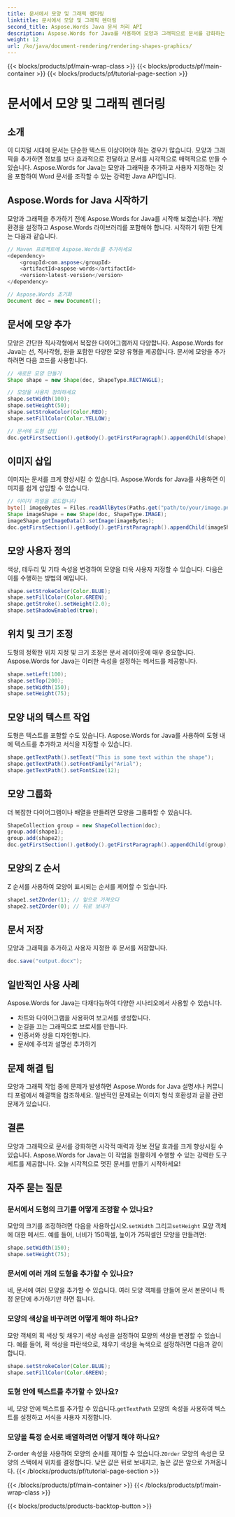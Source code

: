 ```yaml
---
title: 문서에서 모양 및 그래픽 렌더링
linktitle: 문서에서 모양 및 그래픽 렌더링
second_title: Aspose.Words Java 문서 처리 API
description: Aspose.Words for Java를 사용하여 모양과 그래픽으로 문서를 강화하는 방법을 알아보세요. 시각적으로 멋진 콘텐츠를 손쉽게 만드세요.
weight: 12
url: /ko/java/document-rendering/rendering-shapes-graphics/
---
```


{{< blocks/products/pf/main-wrap-class >}}
{{< blocks/products/pf/main-container >}}
{{< blocks/products/pf/tutorial-page-section >}}

# 문서에서 모양 및 그래픽 렌더링

## 소개

이 디지털 시대에 문서는 단순한 텍스트 이상이어야 하는 경우가 많습니다. 모양과 그래픽을 추가하면 정보를 보다 효과적으로 전달하고 문서를 시각적으로 매력적으로 만들 수 있습니다. Aspose.Words for Java는 모양과 그래픽을 추가하고 사용자 지정하는 것을 포함하여 Word 문서를 조작할 수 있는 강력한 Java API입니다.

## Aspose.Words for Java 시작하기

모양과 그래픽을 추가하기 전에 Aspose.Words for Java를 시작해 보겠습니다. 개발 환경을 설정하고 Aspose.Words 라이브러리를 포함해야 합니다. 시작하기 위한 단계는 다음과 같습니다.

```java
// Maven 프로젝트에 Aspose.Words를 추가하세요
<dependency>
    <groupId>com.aspose</groupId>
    <artifactId>aspose-words</artifactId>
    <version>latest-version</version>
</dependency>

// Aspose.Words 초기화
Document doc = new Document();
```

## 문서에 모양 추가

모양은 간단한 직사각형에서 복잡한 다이어그램까지 다양합니다. Aspose.Words for Java는 선, 직사각형, 원을 포함한 다양한 모양 유형을 제공합니다. 문서에 모양을 추가하려면 다음 코드를 사용합니다.

```java
// 새로운 모양 만들기
Shape shape = new Shape(doc, ShapeType.RECTANGLE);

// 모양을 사용자 정의하세요
shape.setWidth(100);
shape.setHeight(50);
shape.setStrokeColor(Color.RED);
shape.setFillColor(Color.YELLOW);

// 문서에 도형 삽입
doc.getFirstSection().getBody().getFirstParagraph().appendChild(shape);
```

## 이미지 삽입

이미지는 문서를 크게 향상시킬 수 있습니다. Aspose.Words for Java를 사용하면 이미지를 쉽게 삽입할 수 있습니다.

```java
// 이미지 파일을 로드합니다
byte[] imageBytes = Files.readAllBytes(Paths.get("path/to/your/image.png"));
Shape imageShape = new Shape(doc, ShapeType.IMAGE);
imageShape.getImageData().setImage(imageBytes);
doc.getFirstSection().getBody().getFirstParagraph().appendChild(imageShape);
```

## 모양 사용자 정의

색상, 테두리 및 기타 속성을 변경하여 모양을 더욱 사용자 지정할 수 있습니다. 다음은 이를 수행하는 방법의 예입니다.

```java
shape.setStrokeColor(Color.BLUE);
shape.setFillColor(Color.GREEN);
shape.getStroke().setWeight(2.0);
shape.setShadowEnabled(true);
```

## 위치 및 크기 조정

도형의 정확한 위치 지정 및 크기 조정은 문서 레이아웃에 매우 중요합니다. Aspose.Words for Java는 이러한 속성을 설정하는 메서드를 제공합니다.

```java
shape.setLeft(100);
shape.setTop(200);
shape.setWidth(150);
shape.setHeight(75);
```

## 모양 내의 텍스트 작업

도형은 텍스트를 포함할 수도 있습니다. Aspose.Words for Java를 사용하여 도형 내에 텍스트를 추가하고 서식을 지정할 수 있습니다.

```java
shape.getTextPath().setText("This is some text within the shape");
shape.getTextPath().setFontFamily("Arial");
shape.getTextPath().setFontSize(12);
```

## 모양 그룹화

더 복잡한 다이어그램이나 배열을 만들려면 모양을 그룹화할 수 있습니다.

```java
ShapeCollection group = new ShapeCollection(doc);
group.add(shape1);
group.add(shape2);
doc.getFirstSection().getBody().getFirstParagraph().appendChild(group);
```

## 모양의 Z 순서

Z 순서를 사용하여 모양이 표시되는 순서를 제어할 수 있습니다.

```java
shape1.setZOrder(1); // 앞으로 가져오다
shape2.setZOrder(0); // 뒤로 보내기
```

## 문서 저장

모양과 그래픽을 추가하고 사용자 지정한 후 문서를 저장합니다.

```java
doc.save("output.docx");
```

## 일반적인 사용 사례

Aspose.Words for Java는 다재다능하여 다양한 시나리오에서 사용할 수 있습니다.

- 차트와 다이어그램을 사용하여 보고서를 생성합니다.
- 눈길을 끄는 그래픽으로 브로셔를 만듭니다.
- 인증서와 상을 디자인합니다.
- 문서에 주석과 설명선 추가하기

## 문제 해결 팁

모양과 그래픽 작업 중에 문제가 발생하면 Aspose.Words for Java 설명서나 커뮤니티 포럼에서 해결책을 참조하세요. 일반적인 문제로는 이미지 형식 호환성과 글꼴 관련 문제가 있습니다.

## 결론

모양과 그래픽으로 문서를 강화하면 시각적 매력과 정보 전달 효과를 크게 향상시킬 수 있습니다. Aspose.Words for Java는 이 작업을 원활하게 수행할 수 있는 강력한 도구 세트를 제공합니다. 오늘 시각적으로 멋진 문서를 만들기 시작하세요!

## 자주 묻는 질문

### 문서에서 도형의 크기를 어떻게 조정할 수 있나요?

 모양의 크기를 조정하려면 다음을 사용하십시오.`setWidth` 그리고`setHeight` 모양 객체에 대한 메서드. 예를 들어, 너비가 150픽셀, 높이가 75픽셀인 모양을 만들려면:

```java
shape.setWidth(150);
shape.setHeight(75);
```

### 문서에 여러 개의 도형을 추가할 수 있나요?

네, 문서에 여러 모양을 추가할 수 있습니다. 여러 모양 객체를 만들어 문서 본문이나 특정 문단에 추가하기만 하면 됩니다.

### 모양의 색상을 바꾸려면 어떻게 해야 하나요?

모양 객체의 획 색상 및 채우기 색상 속성을 설정하여 모양의 색상을 변경할 수 있습니다. 예를 들어, 획 색상을 파란색으로, 채우기 색상을 녹색으로 설정하려면 다음과 같이 합니다.

```java
shape.setStrokeColor(Color.BLUE);
shape.setFillColor(Color.GREEN);
```

### 도형 안에 텍스트를 추가할 수 있나요?

 네, 모양 안에 텍스트를 추가할 수 있습니다.`getTextPath` 모양의 속성을 사용하여 텍스트를 설정하고 서식을 사용자 지정합니다.

### 모양을 특정 순서로 배열하려면 어떻게 해야 하나요?

 Z-order 속성을 사용하여 모양의 순서를 제어할 수 있습니다.`ZOrder` 모양의 속성은 모양의 스택에서 위치를 결정합니다. 낮은 값은 뒤로 보내지고, 높은 값은 앞으로 가져옵니다.
{{< /blocks/products/pf/tutorial-page-section >}}

{{< /blocks/products/pf/main-container >}}
{{< /blocks/products/pf/main-wrap-class >}}

{{< blocks/products/products-backtop-button >}}

